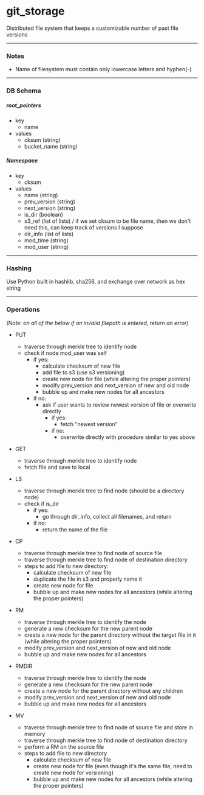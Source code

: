 # git_storage
Distributed file system that keeps a customizable number of past file versions

---
### Notes
- Name of filesystem must contain only lowercase letters and hyphen(-)

---
### DB Schema

##### root_pointers
- key
    - name
- values
    - cksum             (string)
    - bucket_name       (string)

##### Namespace
- key
    - cksum
- values
    - name              (string)
    - prev_version      (string)
    - next_version      (string)
    - is_dir            (boolean)
    - s3_ref            (list of lists) / if we set cksum to be file name, then
      we don't need this, can keep track of versions I suppose
    - dir_info          (list of lists)
    - mod_time          (string)
    - mod_user          (string)

---
### Hashing
Use Python built in hashlib, sha256, and exchange over network as hex string

---
### Operations

*(Note: on all of the below if an invalid filepath is entered, return an error)*

- PUT
    - traverse through merkle tree to identify node
    - check if node mod_user was self
        - if yes:
            - calculate checksum of new file
            - add file to s3 (use s3 versioning)
            - create new node for file (while altering the proper pointers)
            - modify prev_version and next_version of new and old node
            - bubble up and make new nodes for all ancestors
        - if no:
            - ask if user wants to review newest version of file or overwrite directly
                - if yes:
                    - fetch "newest version"
                - if no:
                    - overwrite directly with procedure similar to yes above
- GET
    - traverse through merkle tree to identify node
    - fetch file and save to local

- LS
    - traverse through merkle tree to find node (should be a directory node)
    - check if is_dir
        - if yes:
            - go through dir_info, collect all filenames, and return
        - if no:
            - return the name of the file
- CP
    - traverse through merkle tree to find node of source file
    - traverse through merkle tree to find node of destination directory
    - steps to add file to new directory:
        - calculate checksum of new file
        - duplicate the file in s3 and properly name it
        - create new node for file
        - bubble up and make new nodes for all ancestors (while altering the proper pointers)
- RM
    - traverse through merkle tree to identify the node
    - generate a new checksum for the new parent node
    - create a new node for the parent directory without the target file in it
        (while altering the proper pointers)
    - modify prev_version and next_version of new and old node
    - bubble up and make new nodes for all ancestors
- RMDIR
    - traverse through merkle tree to identify the node
    - generate a new checksum for the new parent node
    - create a new node for the parent directory without any children
    - modify prev_version and next_version of new and old node
    - bubble up and make new nodes for all ancestors
- MV
    - traverse through merkle tree to find node of source file and store in memory
    - traverse through merkle tree to find node of destination directory
    - perform a RM on the source file
    - steps to add file to new directory
        - calculate checksum of new file 
        - create new node for file (even though it's the same file, need to create new node for versioning)
        - bubble up and make new nodes for all ancestors (while altering the proper pointers)
        
